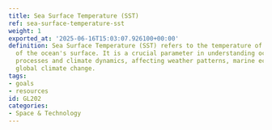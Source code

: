 ```yaml
---
title: Sea Surface Temperature (SST)
ref: sea-surface-temperature-sst
weight: 1
exported_at: '2025-06-16T15:03:07.926100+00:00'
definition: Sea Surface Temperature (SST) refers to the temperature of the top layer
  of the ocean's surface. It is a crucial parameter in understanding oceanographic
  processes and climate dynamics, affecting weather patterns, marine ecosystems, and
  global climate change.
tags:
- goals
- resources
id: GL202
categories:
- Space & Technology
---
```


